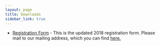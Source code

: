 ```yaml
---
layout: page
title: Downloads
sidebar_link: true
---
```


<ul>
   <li><a href="{{site.baseurl}}/assets/2018BCGardenRegistrationForm.pdf" download>Registration Form</a> - This is the updated 2018 registration form. Please mail to our mailing address, which you can find <a href="../location.html">here.</a> </li>
</ul>